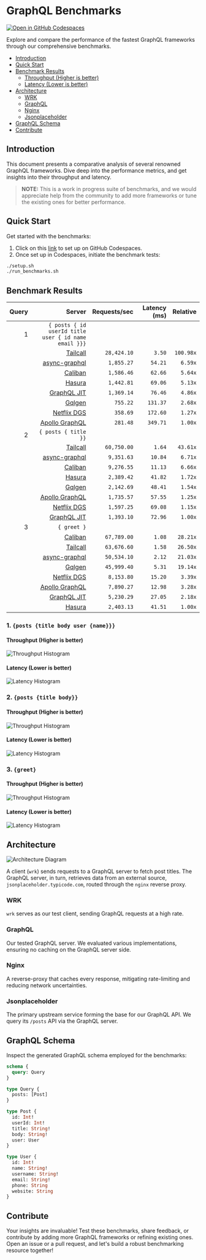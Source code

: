 # GraphQL Benchmarks <!-- omit from toc -->

[![Open in GitHub Codespaces](https://github.com/codespaces/badge.svg)](https://codespaces.new/tailcallhq/graphql-benchmarks)

Explore and compare the performance of the fastest GraphQL frameworks through our comprehensive benchmarks.

- [Introduction](#introduction)
- [Quick Start](#quick-start)
- [Benchmark Results](#benchmark-results)
  - [Throughput (Higher is better)](#throughput-higher-is-better)
  - [Latency (Lower is better)](#latency-lower-is-better)
- [Architecture](#architecture)
  - [WRK](#wrk)
  - [GraphQL](#graphql)
  - [Nginx](#nginx)
  - [Jsonplaceholder](#jsonplaceholder)
- [GraphQL Schema](#graphql-schema)
- [Contribute](#contribute)

[Tailcall]: https://github.com/tailcallhq/tailcall
[Gqlgen]: https://github.com/99designs/gqlgen
[Apollo GraphQL]: https://github.com/apollographql/apollo-server
[Netflix DGS]: https://github.com/netflix/dgs-framework
[Caliban]: https://github.com/ghostdogpr/caliban
[async-graphql]: https://github.com/async-graphql/async-graphql
[Hasura]: https://github.com/hasura/graphql-engine
[GraphQL JIT]: https://github.com/zalando-incubator/graphql-jit

## Introduction

This document presents a comparative analysis of several renowned GraphQL frameworks. Dive deep into the performance metrics, and get insights into their throughput and latency.

> **NOTE:** This is a work in progress suite of benchmarks, and we would appreciate help from the community to add more frameworks or tune the existing ones for better performance.

## Quick Start

Get started with the benchmarks:

1. Click on this [link](https://codespaces.new/tailcallhq/graphql-benchmarks) to set up on GitHub Codespaces.
2. Once set up in Codespaces, initiate the benchmark tests:

```bash
./setup.sh
./run_benchmarks.sh
```

## Benchmark Results

<!-- PERFORMANCE_RESULTS_START -->

| Query | Server | Requests/sec | Latency (ms) | Relative |
|-------:|--------:|--------------:|--------------:|---------:|
| 1 | `{ posts { id userId title user { id name email }}}` |
|| [Tailcall] | `28,424.10` | `3.50` | `100.98x` |
|| [async-graphql] | `1,855.27` | `54.21` | `6.59x` |
|| [Caliban] | `1,586.46` | `62.66` | `5.64x` |
|| [Hasura] | `1,442.81` | `69.06` | `5.13x` |
|| [GraphQL JIT] | `1,369.14` | `76.46` | `4.86x` |
|| [Gqlgen] | `755.22` | `131.37` | `2.68x` |
|| [Netflix DGS] | `358.69` | `172.60` | `1.27x` |
|| [Apollo GraphQL] | `281.48` | `349.71` | `1.00x` |
| 2 | `{ posts { title }}` |
|| [Tailcall] | `60,750.00` | `1.64` | `43.61x` |
|| [async-graphql] | `9,351.63` | `10.84` | `6.71x` |
|| [Caliban] | `9,276.55` | `11.13` | `6.66x` |
|| [Hasura] | `2,389.42` | `41.82` | `1.72x` |
|| [Gqlgen] | `2,142.69` | `48.41` | `1.54x` |
|| [Apollo GraphQL] | `1,735.57` | `57.55` | `1.25x` |
|| [Netflix DGS] | `1,597.25` | `69.08` | `1.15x` |
|| [GraphQL JIT] | `1,393.10` | `72.96` | `1.00x` |
| 3 | `{ greet }` |
|| [Caliban] | `67,789.00` | `1.08` | `28.21x` |
|| [Tailcall] | `63,676.60` | `1.58` | `26.50x` |
|| [async-graphql] | `50,534.10` | `2.12` | `21.03x` |
|| [Gqlgen] | `45,999.40` | `5.31` | `19.14x` |
|| [Netflix DGS] | `8,153.80` | `15.20` | `3.39x` |
|| [Apollo GraphQL] | `7,890.27` | `12.98` | `3.28x` |
|| [GraphQL JIT] | `5,230.29` | `27.05` | `2.18x` |
|| [Hasura] | `2,403.13` | `41.51` | `1.00x` |

<!-- PERFORMANCE_RESULTS_END -->



### 1. `{posts {title body user {name}}}`
#### Throughput (Higher is better)

![Throughput Histogram](assets/req_sec_histogram1.png)

#### Latency (Lower is better)

![Latency Histogram](assets/latency_histogram1.png)

### 2. `{posts {title body}}`
#### Throughput (Higher is better)

![Throughput Histogram](assets/req_sec_histogram2.png)

#### Latency (Lower is better)

![Latency Histogram](assets/latency_histogram2.png)

### 3. `{greet}`
#### Throughput (Higher is better)

![Throughput Histogram](assets/req_sec_histogram3.png)

#### Latency (Lower is better)

![Latency Histogram](assets/latency_histogram3.png)

## Architecture

![Architecture Diagram](assets/architecture.png)

A client (`wrk`) sends requests to a GraphQL server to fetch post titles. The GraphQL server, in turn, retrieves data from an external source, `jsonplaceholder.typicode.com`, routed through the `nginx` reverse proxy.

### WRK

`wrk` serves as our test client, sending GraphQL requests at a high rate.

### GraphQL

Our tested GraphQL server. We evaluated various implementations, ensuring no caching on the GraphQL server side.

### Nginx

A reverse-proxy that caches every response, mitigating rate-limiting and reducing network uncertainties.

### Jsonplaceholder

The primary upstream service forming the base for our GraphQL API. We query its `/posts` API via the GraphQL server.

## GraphQL Schema

Inspect the generated GraphQL schema employed for the benchmarks:

```graphql
schema {
  query: Query
}

type Query {
  posts: [Post]
}

type Post {
  id: Int!
  userId: Int!
  title: String!
  body: String!
  user: User
}

type User {
  id: Int!
  name: String!
  username: String!
  email: String!
  phone: String
  website: String
}
```

## Contribute

Your insights are invaluable! Test these benchmarks, share feedback, or contribute by adding more GraphQL frameworks or refining existing ones. Open an issue or a pull request, and let's build a robust benchmarking resource together!

